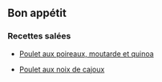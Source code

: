 ## Bon appétit

### Recettes salées

- [Poulet aux poireaux, moutarde et quinoa](https://github.com/BastienLaby/recettes/blob/master/recettes/sale/poulet_poireaux_moutarde_quinoa.md)

- [Poulet aux noix de cajoux](https://github.com/BastienLaby/recettes/blob/master/recettes/sale/poulet_cajoux.md)

